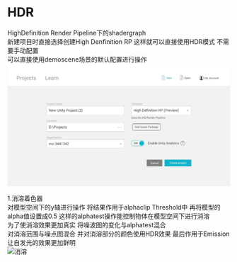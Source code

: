 # HDR
HighDefinition Render Pipeline下的shadergraph  
新建项目时直接选择创建High Denfinition RP 这样就可以直接使用HDR模式 不需要手动配置  
可以直接使用demoscene场景的默认配置进行操作  
 ![创建](https://github.com/ssssssilver/HDR/blob/master/preview/hdr.jpg)  
 
1.消溶着色器  
对模型空间下的y轴进行操作 将结果作用于alphaclip Threshold中 再将模型的alpha值设置成0.5 这样的alphatest操作能控制物体在模型空间下进行消溶  
为了使消溶效果更加真实 将噪波图的变化与alphatest混合  
对消溶范围与噪点图混合 并对消溶部分的颜色使用HDR效果 最后作用于Emission 让自发光的效果更加鲜明  
![消溶](https://github.com/ssssssilver/HDR/blob/master/preview/dissolve.gif)



